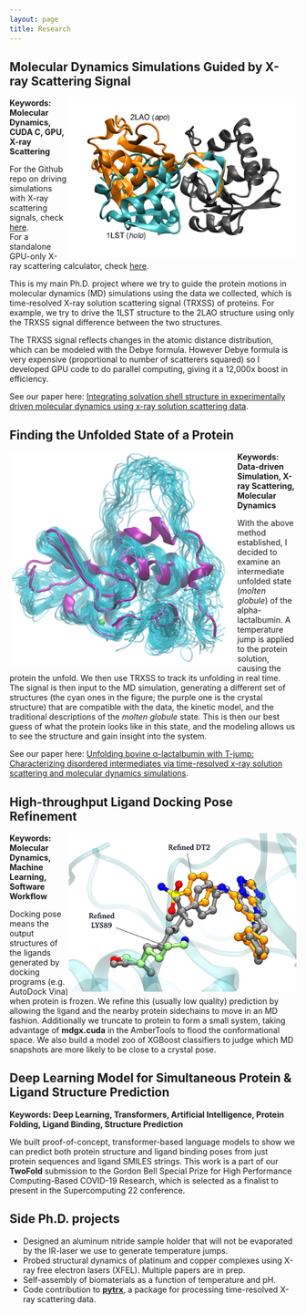 ```yaml
---
layout: page
title: Research
---
```



## Molecular Dynamics Simulations Guided by X-ray Scattering Signal

<img style="float: right; max-width: 40%; min-width: 400px; width: 500px" src="/assets/img/LAO.png" />

**Keywords: Molecular Dynamics, CUDA C, GPU, X-ray Scattering**

For the Github repo on driving simulations with X-ray scattering signals, check <a href="https://github.com/darrenjhsu/XSNAMD" target="_blank">here</a>.  
For a standalone GPU-only X-ray scattering calculator, check <a href="https://github.com/darrenjhsu/gpu_xray_scattering" target="_blank">here</a>.  

This is my main Ph.D. project where we try to guide the protein motions in molecular dynamics (MD) simulations using the data we collected, which is time-resolved X-ray solution scattering signal (TRXSS) of proteins. For example, we try to drive the 1LST structure to the 2LAO structure using only the TRXSS signal difference between the two structures.

The TRXSS signal reflects changes in the atomic distance distribution, which can be modeled with the Debye formula. However Debye formula is very expensive (proportional to number of scatterers squared) so I developed GPU code to do parallel computing, giving it a 12,000x boost in efficiency.

See our paper here: <a href="https://aip.scitation.org/doi/full/10.1063/5.0007158" target="_blank">Integrating solvation shell structure in experimentally driven molecular dynamics using x-ray solution scattering data</a>.



## Finding the Unfolded State of a Protein

<!--During my Ph.D. I have been working with Prof. Lin Chen at Northwestern University on tracking and characterizing disordered protein structures when they are subject to external excitation, such as light, temperature-jump, pH-jump, or chemical reduction. I did a large part of my research at the Advanced Photon Source at Argonne National Laboratory, where I utilized the BioCARS beamline for time-resolved X-ray solution scattering, 11-ID-D beamline for X-ray transient absorption spectroscopy, and DND-CAT for small-angle X-ray scattering.-->

<img style="float: left; max-width: 40%; min-width: 400px; width: 500px" src="/assets/img/BLA.png" />

**Keywords: Data-driven Simulation, X-ray Scattering, Molecular Dynamics**

With the above method established, I decided to examine an intermediate unfolded state (*molten globule*) of the alpha-lactalbumin.
A temperature jump is applied to the protein solution, causing the protein the unfold. We then use TRXSS to track its unfolding in real time.
The signal is then input to the MD simulation, generating a different set of structures (the cyan ones in the figure; the purple one is the crystal structure) that are compatible with the data, the kinetic model, and the traditional descriptions of the *molten globule* state.
This is then our best guess of what the protein looks like in this state, and the modeling allows us to see the structure and gain insight into the system.

See our paper here: <a href="https://aip.scitation.org/doi/full/10.1063/5.0039194" target="_blank">Unfolding bovine α-lactalbumin with T-jump: Characterizing disordered intermediates via time-resolved x-ray solution scattering and molecular dynamics simulations</a>.


## High-throughput Ligand Docking Pose Refinement

<img style="float: right; max-width: 40%; min-width: 400px; width: 500px" src="/assets/img/IFD.png" />
 
**Keywords: Molecular Dynamics, Machine Learning, Software Workflow**

Docking pose means the output structures of the ligands generated by docking programs (e.g. AutoDock Vina) when protein is frozen.
We refine this (usually low quality) prediction by allowing the ligand and the nearby protein sidechains to move in an MD fashion.
Additionally we truncate to protein to form a small system, taking advantage of **mdgx.cuda** in the AmberTools to flood the conformational space.
We also build a model zoo of XGBoost classifiers to judge which MD snapshots are more likely to be close to a crystal pose.

## Deep Learning Model for Simultaneous Protein & Ligand Structure Prediction

**Keywords: Deep Learning, Transformers, Artificial Intelligence, Protein Folding, Ligand Binding, Structure Prediction**

We built proof-of-concept, transformer-based language models to show we can predict both protein structure and ligand binding poses from just protein sequences and ligand SMILES strings.
This work is a part of our **TwoFold** submission to the Gordon Bell Special Prize for High Performance Computing-Based COVID-19 Research, which is selected as a finalist to present in the Supercomputing 22 conference.


## Side Ph.D. projects 

- Designed an aluminum nitride sample holder that will not be evaporated by the IR-laser we use to generate temperature jumps.
- Probed structural dynamics of platinum and copper complexes using X-ray free electron lasers (XFEL). Multiple papers are in prep.
- Self-assembly of biomaterials as a function of temperature and pH.
- Code contribution to <a href="https://github.com/dleshchev/pytrx" target="_blank">**pytrx**</a>, a package for processing time-resolved X-ray scattering data.

